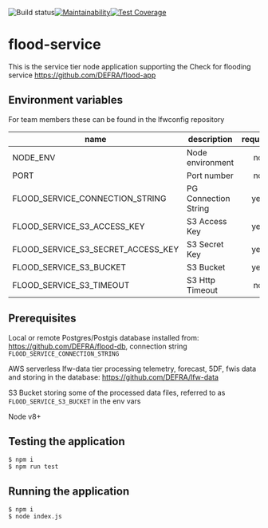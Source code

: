 ![Build status](https://github.com/DEFRA/flood-service/actions/workflows/ci.yml/badge.svg)[![Maintainability](https://api.codeclimate.com/v1/badges/5984525ed1ab73b76869/maintainability)](https://codeclimate.com/github/DEFRA/flood-service/maintainability)[![Test Coverage](https://api.codeclimate.com/v1/badges/5984525ed1ab73b76869/test_coverage)](https://codeclimate.com/github/DEFRA/flood-service/test_coverage)

# flood-service

This is the service tier node application supporting the Check for flooding service https://github.com/DEFRA/flood-app

## Environment variables

For team members these can be found in the lfwconfig repository

| name     | description      | required | default |            valid            | notes |
|----------|------------------|:--------:|---------|:---------------------------:|-------|
| NODE_ENV | Node environment |    no    |production| development,dev,test,tst,production |       |
| PORT     | Port number      |    no    | 3000    |                             |       |
| FLOOD_SERVICE_CONNECTION_STRING | PG Connection String |    yes    |         |  |       |
| FLOOD_SERVICE_S3_ACCESS_KEY     | S3 Access Key      |    yes    |     | |       |
| FLOOD_SERVICE_S3_SECRET_ACCESS_KEY | S3 Secret Key |    yes    |         |  |       |
| FLOOD_SERVICE_S3_BUCKET     | S3 Bucket      |    yes    |     ||       |
| FLOOD_SERVICE_S3_TIMEOUT     | S3 Http Timeout      |    no    | 10000 (10s)    ||       |


## Prerequisites

Local or remote Postgres/Postgis database installed from: https://github.com/DEFRA/flood-db, connection string `FLOOD_SERVICE_CONNECTION_STRING`

AWS serverless lfw-data tier processing telemetry, forecast, 5DF, fwis data and storing in the database: https://github.com/DEFRA/lfw-data

S3 Bucket storing some of the processed data files, referred to as `FLOOD_SERVICE_S3_BUCKET` in the env vars

Node v8+

## Testing the application

```
$ npm i
$ npm run test
```

## Running the application

```
$ npm i
$ node index.js
```
